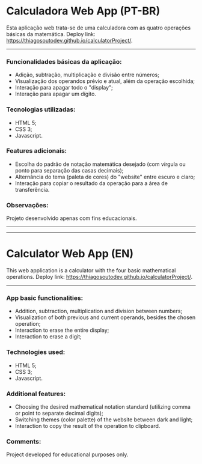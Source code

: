 # Calculadora Web App (PT-BR)

Esta aplicação web trata-se de uma calculadora com as quatro operações básicas da matemática. Deploy link: <https://thiagosoutodev.github.io/calculatorProject/>.

---

### Funcionalidades básicas da aplicação:

-   Adição, subtração, multiplicação e divisão entre números;
-   Visualização dos operandos prévio e atual, além da operação escolhida;
-   Interação para apagar todo o "display";
-   Interação para apagar um dígito.

### Tecnologias utilizadas:

-   HTML 5;
-   CSS 3;
-   Javascript.

### Features adicionais:

-   Escolha do padrão de notação matemática desejado (com vírgula ou ponto para separação das casas decimais);
-   Alternância do tema (paleta de cores) do "website" entre escuro e claro;
-   Interação para copiar o resultado da operação para a área de transferência.

### Observações:

Projeto desenvolvido apenas com fins educacionais.

---

---

# Calculator Web App (EN)

This web application is a calculator with the four basic mathematical operations. Deploy link: <https://thiagosoutodev.github.io/calculatorProject/>.

---

### App basic functionalities:

-   Addition, subtraction, multiplication and division between numbers;
-   Visualization of both previous and current operands, besides the chosen operation;
-   Interaction to erase the entire display;
-   Interaction to erase a digit;

### Technologies used:

-   HTML 5;
-   CSS 3;
-   Javascript.

### Additional features:

-   Choosing the desired mathematical notation standard (utilizing comma or point to separate decimal digits);
-   Switching themes (color palette) of the website between dark and light;
-   Interaction to copy the result of the operation to clipboard.

### Comments:

Project developed for educational purposes only.
